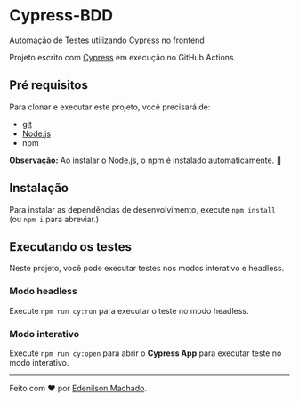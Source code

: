 # Cypress-BDD
Automação de Testes utilizando Cypress no frontend

Projeto escrito com [Cypress](https://cypress.io) em execução no GitHub Actions.


## Pré requisitos

Para clonar e executar este projeto, você precisará de:

- [git](https://git-scm.com/downloads)
- [Node.js](https://nodejs.org/en/)
- npm 

**Observação:** Ao instalar o Node.js, o npm é instalado automaticamente. 🚀

## Instalação

Para instalar as dependências de desenvolvimento, execute `npm install` (ou `npm i` para abreviar.)

## Executando os testes

Neste projeto, você pode executar testes nos modos interativo e headless.

### Modo headless

Execute `npm run cy:run` para executar o teste no modo headless.


### Modo interativo

Execute `npm run cy:open` para abrir o __Cypress App__ para executar teste no modo interativo.

___

Feito com ❤️ por [Edenilson Machado](https://www.linkedin.com/in/edenilson-machado-ctfl-ctal-ta-ctfl-at/).
